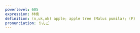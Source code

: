 ```yaml
---
powerlevel: 605
expression: 林檎
definition: (n,uk,ok) apple; apple tree (Malus pumila); (P)
pronunciation: りんご
---
```

